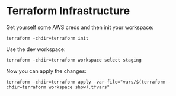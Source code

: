 # Terraform Infrastructure

Get yourself some AWS creds and then init your workspace:

`terraform -chdir=terraform init`

Use the dev workspace:

`terraform -chdir=terraform workspace select staging`

Now you can apply the changes:

`terraform -chdir=terraform apply -var-file="vars/$(terraform -chdir=terraform workspace show).tfvars"`
